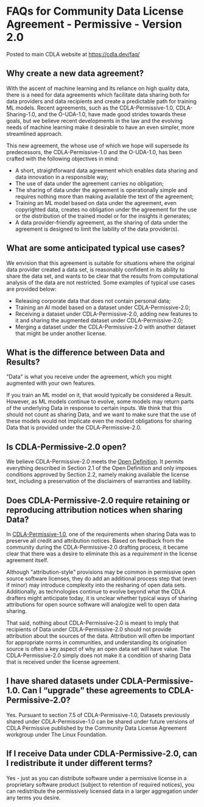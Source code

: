# FAQs for Community Data License Agreement - Permissive - Version 2.0

Posted to main CDLA website at https://cdla.dev/faq/

## Why create a new data agreement?

With the ascent of machine learning and its reliance on high quality data, there is a need for data agreements which facilitate data sharing both for data providers and data recipients and create a predictable path for training ML models. Recent agreements, such as the CDLA-Permissive-1.0, CDLA-Sharing-1.0, and the O-UDA-1.0, have made good strides towards these goals, but we believe recent developments in the law and the evolving needs of machine learning make it desirable to have an even simpler, more streamlined approach.

This new agreement, the whose use of which we hope will supersede its predecessors, the CDLA-Permissive-1.0 and the O-UDA-1.0, has been crafted with the following objectives in mind:

* A short, straightforward data agreement which enables data sharing and data innovation in a responsible way;
* The use of data under the agreement carries no obligation;
* The sharing of data under the agreement is operationally simple and requires nothing more than making available the text of the agreement;
* Training an ML model based on data under the agreement, even copyrighted data, creates no obligation under the agreement for the use or the distribution of the trained model or for the insights it generates;
* A data provider-friendly agreement, as the sharing of data under the agreement is designed to limit the liability of the data provider(s).

## What are some anticipated typical use cases?

We envision that this agreement is suitable for situations where the original data provider created a data set, is reasonably confident in its ability to share the data set, and wants to be clear that the results from computational analysis of the data are not restricted. Some examples of typical use cases are provided below:

* Releasing corporate data that does not contain personal data;
* Training an AI model based on a dataset under CDLA-Permissive-2.0;
* Receiving a dataset under CDLA-Permissive-2.0, adding new features to it and sharing the augmented dataset under CDLA-Permissive-2.0;
* Merging a dataset under the CDLA-Permissive-2.0 with another dataset that might be under another license.

## What is the difference between Data and Results?

"Data" is what you receive under the agreement, which you might augmented with your own features.

If you train an ML model on it, that would typically be considered a Result. However, as ML models continue to evolve, some models may return parts of the underlying Data in response to certain inputs. We think that this should not count as sharing Data, and we want to make sure that the use of these models would not implicate even the modest obligations for sharing Data that is provided under the CDLA-Permissive-2.0.

## Is CDLA-Permissive-2.0 open?

We believe CDLA-Permissive-2.0 meets the [Open Definition](https://opendefinition.org/od/2.1/en/). It permits everything described in Section 2.1 of the Open Definition and only imposes conditions approved by Section 2.2, namely making available the license text, including a preservation of the disclaimers of warranties and liability.

## Does CDLA-Permissive-2.0 require retaining or reproducing attribution notices when sharing Data?

In [CDLA-Permissive-1.0](https://cdla.dev/permissive-1-0/), one of the requirements when sharing Data was to preserve all credit and attribution notices. Based on feedback from the community during the CDLA-Permissive-2.0 drafting process, it became clear that there was a desire to eliminate this as a _requirement_ in the license agreement itself.

Although "attribution-style" provisions may be common in permissive open source software licenses, they do add an additional process step that (even if minor) may introduce complexity into the resharing of open data sets. Additionally, as technologies continue to evolve beyond what the CDLA drafters might anticipate today, it is unclear whether typical ways of sharing attributions for open source software will analogize well to open data sharing.

That said, nothing about CDLA-Permissive-2.0 is meant to imply that recipients of Data under CDLA-Permissive-2.0 should not provide attribution about the sources of the data. Attribution will often be important for appropriate norms in communities, and understanding its origination source is often a key aspect of why an open data set will have value. The CDLA-Permissive-2.0 simply does not make it a condition of sharing Data that is received under the license agreement.

## I have shared datasets under CDLA-Permissive-1.0. Can I “upgrade” these agreements to CDLA-Permissive-2.0?

Yes. Pursuant to section 7.5 of CDLA-Permissive-1.0, Datasets previously shared under CDLA-Permissive-1.0 can be shared under future versions of CDLA Permissive published by the Community Data License Agreement workgroup under The Linux Foundation.

## If I receive Data under CDLA-Permissive-2.0, can I redistribute it under different terms?

Yes - just as you can distribute software under a permissive license in a proprietary software product (subject to retention of required notices), you can redistribute the permissively licensed data in a larger aggregation under any terms you desire.
